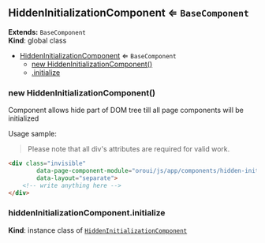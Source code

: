 <a name="HiddenInitializationComponent"></a>
## HiddenInitializationComponent ⇐ <code>BaseComponent</code>
**Extends:** <code>BaseComponent</code>  
**Kind**: global class  

* [HiddenInitializationComponent](#HiddenInitializationComponent) ⇐ <code>BaseComponent</code>
  * [new HiddenInitializationComponent()](#new_HiddenInitializationComponent_new)
  * [.initialize](#HiddenInitializationComponent#initialize)

<a name="new_HiddenInitializationComponent_new"></a>
### new HiddenInitializationComponent()
Component allows hide part of DOM tree till all page components will be initialized

Usage sample:

> Please note that all div's attributes are required for valid work.

```html
<div class="invisible"
        data-page-component-module="oroui/js/app/components/hidden-initialization-component"
        data-layout="separate">
    <!-- write anything here -->
</div>
```

<a name="HiddenInitializationComponent#initialize"></a>
### hiddenInitializationComponent.initialize
**Kind**: instance class of <code>[HiddenInitializationComponent](#HiddenInitializationComponent)</code>  
